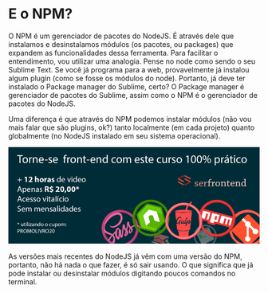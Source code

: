 # E o NPM?

O NPM é um gerenciador de pacotes do NodeJS. É através dele que instalamos e desinstalamos módulos (os pacotes, ou packages) que expandem as funcionalidades dessa ferramenta. Para facilitar o entendimento, vou utilizar uma analogia. Pense no node como sendo o seu Sublime Text. Se você já programa para a web, provavelmente já instalou algum plugin (como se fosse os módulos do node). Portanto, já deve ter instalado o Package manager do Sublime, certo? O Package manager é gerenciador de pacotes do Sublime, assim como o NPM é o gerenciador de pacotes do NodeJS.

Uma diferença é que através do NPM podemos instalar módulos (não vou mais falar que são plugins, ok?) tanto localmente (em cada projeto) quanto globalmente (no NodeJS instalado em seu sistema operacional).


[![Torne-se front-end com este curso 100% prático](../cta_livro.png "Torne-se front-end com este curso 100% prático")](https://www.udemy.com/ferramentas-front-end-git-npm-script-gulp-e-sass/?couponCode=PROMOLIVRO20 "12 horas de video. Apenas R$ 20,00. Acesso vitalício e sem mensalidades")

As versões mais recentes do NodeJS já vêm com uma versão do NPM, portanto, não há nada o que fazer, é só sair usando. O que significa que já pode instalar ou desinstalar módulos digitando poucos comandos no terminal.